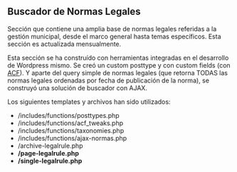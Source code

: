 ## Buscador de Normas Legales

Sección que contiene una amplia base de normas legales referidas a la gestión municipal, desde el marco general hasta temas específicos. Esta sección es actualizada mensualmente.

Esta sección se ha construído con herramientas integradas en el desarrollo de Wordpress mismo. Se creó un custom posttype y con custom fields \(con [ACF](https://www.advancedcustomfields.com/)\). Y aparte del query simple de normas legales \(que retorna TODAS las normas legales ordenadas por fecha de publicación de la norma\), se construyó una solución de buscador con AJAX.

Los siguientes templates y archivos han sido utilizados:

* /includes/functions/posttypes.php
* /includes/functions/acf\_tweaks.php
* /includes/functions/taxonomies.php
* /includes/functions/ajax-normas.php
* /archive-legalrule.php
* **/page-legalrule.php**
* **/single-legalrule.php**



